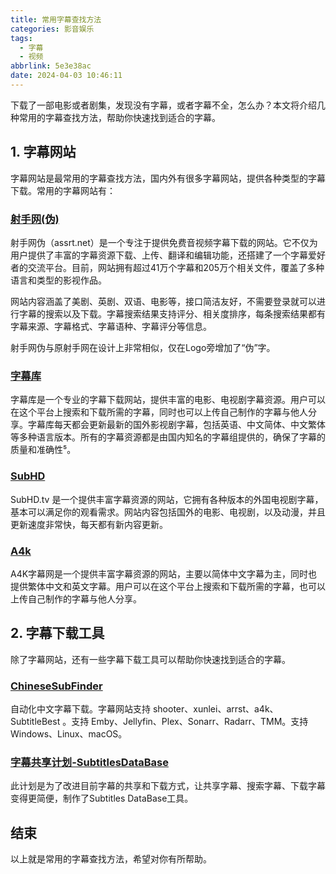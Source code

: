 ```yaml
---
title: 常用字幕查找方法
categories: 影音娱乐
tags:
  - 字幕
  - 视频
abbrlink: 5e3e38ac
date: 2024-04-03 10:46:11
---
```


下载了一部电影或者剧集，发现没有字幕，或者字幕不全，怎么办？本文将介绍几种常用的字幕查找方法，帮助你快速找到适合的字幕。

## 1. 字幕网站
字幕网站是最常用的字幕查找方法，国内外有很多字幕网站，提供各种类型的字幕下载。常用的字幕网站有：

### [射手网(伪)](https://assrt.net/)
射手网伪（assrt.net）是一个专注于提供免费音视频字幕下载的网站。它不仅为用户提供了丰富的字幕资源下载、上传、翻译和编辑功能，还搭建了一个字幕爱好者的交流平台。目前，网站拥有超过41万个字幕和205万个相关文件，覆盖了多种语言和类型的影视作品。

网站内容涵盖了美剧、英剧、双语、电影等，接口简洁友好，不需要登录就可以进行字幕的搜索以及下载。字幕搜索结果支持评分、相关度排序，每条搜索结果都有字幕来源、字幕格式、字幕语种、字幕评分等信息。

射手网伪与原射手网在设计上非常相似，仅在Logo旁增加了“伪”字。

### [字幕库](https://zmk.pw/)
字幕库是一个专业的字幕下载网站，提供丰富的电影、电视剧字幕资源。用户可以在这个平台上搜索和下载所需的字幕，同时也可以上传自己制作的字幕与他人分享。字幕库每天都会更新最新的国外影视剧字幕，包括英语、中文简体、中文繁体等多种语言版本。所有的字幕资源都是由国内知名的字幕组提供的，确保了字幕的质量和准确性⁵。


### [SubHD](https://subhd.tv/)
SubHD.tv 是一个提供丰富字幕资源的网站，它拥有各种版本的外国电视剧字幕，基本可以满足你的观看需求。网站内容包括国外的电影、电视剧，以及动漫，并且更新速度非常快，每天都有新内容更新。

### [A4k](https://www.a4k.net/)
A4K字幕网是一个提供丰富字幕资源的网站，主要以简体中文字幕为主，同时也提供繁体中文和英文字幕。用户可以在这个平台上搜索和下载所需的字幕，也可以上传自己制作的字幕与他人分享。

## 2. 字幕下载工具
除了字幕网站，还有一些字幕下载工具可以帮助你快速找到适合的字幕。

### [ChineseSubFinder](https://github.com/ChineseSubFinder/ChineseSubFinder)
自动化中文字幕下载。字幕网站支持 shooter、xunlei、arrst、a4k、SubtitleBest 。支持 Emby、Jellyfin、Plex、Sonarr、Radarr、TMM。支持 Windows、Linux、macOS。

### [字幕共享计划-SubtitlesDataBase](https://github.com/foxofice/sub_share)
此计划是为了改进目前字幕的共享和下载方式，让共享字幕、搜索字幕、下载字幕变得更简便，制作了Subtitles DataBase工具。

## 结束
以上就是常用的字幕查找方法，希望对你有所帮助。
